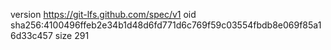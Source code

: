 version https://git-lfs.github.com/spec/v1
oid sha256:4100496ffeb2e34b1d48d6fd771d6c769f59c03554fbdb8e069f85a16d33c457
size 291
